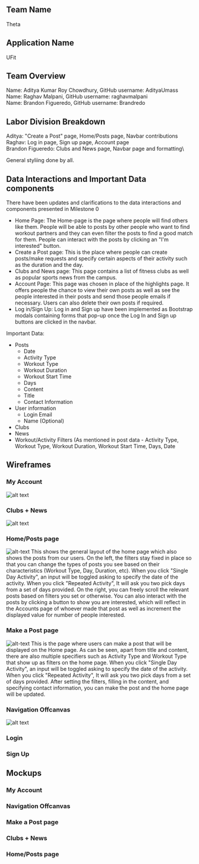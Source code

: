 ## Team Name
Theta

## Application Name
UFit

## Team Overview
Name: Aditya Kumar Roy Chowdhury, GitHub username: AdityaUmass\
Name: Raghav Malpani, GitHub username: raghavmalpani\
Name: Brandon Figueredo, GitHub username: Brandredo

## Labor Division Breakdown
Aditya: "Create a Post" page, Home/Posts page, Navbar contributions\
Raghav: Log in page, Sign up page, Account page\
Brandon Figueredo: Clubs and News page, Navbar page and formatting\

General styliing done by all.

## Data Interactions and Important Data components
There have been updates and clarifications to the data interactions and components presented in Milestone 0
* Home Page: The Home-page is the page where people will find others like them. People will be able to posts by other people
who want to find workout partners and they can even filter the posts to find a good match for them. People can interact with the posts by clicking an "I'm interested" button.
* Create a Post page: This is the place where people can create posts/make requests and specify certain aspects of their activity such as the duration and the day.
* Clubs and News page: This page contains a list of fitness clubs as well as popular sports news from the campus.
* Account Page: This page was chosen in place of the highlights page. It offers people the chance to view their own posts as well as see the people interested in their posts and send those people emails if necessary. Users can also delete their own posts if required.
* Log in/Sign Up: Log in and Sign up have been implemented as Bootstrap modals containing forms that pop-up once the Log In and Sign up buttons are clicked in the navbar.

Important Data:
* Posts
    * Date
    * Activity Type
    * Workout Type
    * Workout Duration
    * Workout Start Time
    * Days
    * Content
    * Title
    * Contact Information
* User information
    * Login Email
    * Name (Optional)
* Clubs
* News
* Workout/Activity Filters (As mentioned in post data - Activity Type, Workout Type, Workout Duration, Workout Start Time, Days, Date

## Wireframes

### My Account
![alt text](https://github.com/AdityaUmass/cs326-final-theta/blob/master/Images/MyAccountWireframe.png?raw=true)

### Clubs + News
![alt text](https://github.com/AdityaUmass/cs326-final-theta/blob/master/Images/clubs-wireframe.png?raw=true)

### Home/Posts page
![alt-text](https://github.com/AdityaUmass/cs326-final-theta/blob/master/Images/PostpageWireframe.png)
This shows the general layout of the home page which also shows the posts from our users. On the left, the filters stay fixed in place so that you can change the types of posts you see based on their characteristics (Workout Type, Day, Duration, etc). When you click "Single Day Activity", an input will be toggled asking to specify the date of the activity. When you click "Repeated Activity", It will ask you two pick days from a set of days provided. On the right, you can freely scroll the relevant posts based on filters you set or otherwise. You can also interact with the posts by clicking a button to show you are interested, which will reflect in the Accounts page of whoever made that post as well as increment the displayed value for number of people interested.

### Make a Post page
![alt-text](https://github.com/AdityaUmass/cs326-final-theta/blob/master/Images/MakePostWireframe.png)
This is the page where users can make a post that will be displayed on the Home page. As can be seen, apart from title and content, there are also multiple specifiers such as Activity Type and Workout Type that show up as filters on the home page. When you click "Single Day Activity", an input will be toggled asking to specify the date of the activity. When you click "Repeated Activity", It will ask you two pick days from a set of days provided. After setting the filters, filling in the content, and specifying contact information, you can make the post and the home page will be updated.

### Navigation Offcanvas
![alt text](https://github.com/AdityaUmass/cs326-final-theta/blob/master/Images/navigation-wireframe.png?raw=true)

### Login

### Sign Up

## Mockups

### My Account

### Navigation Offcanvas
### Make a Post page

### Clubs + News

### Home/Posts page


